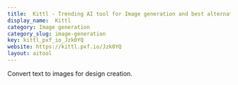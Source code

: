 ```yaml
---
title:  Kittl - Trending AI tool for Image generation and best alternatives
display_name:  Kittl
category: Image generation
category_slug: image-generation
key: kittl_pxf_io_Jzk0YQ
website: https://kittl.pxf.io/Jzk0YQ
layout: aitool
---
```


Convert text to images for design creation.
